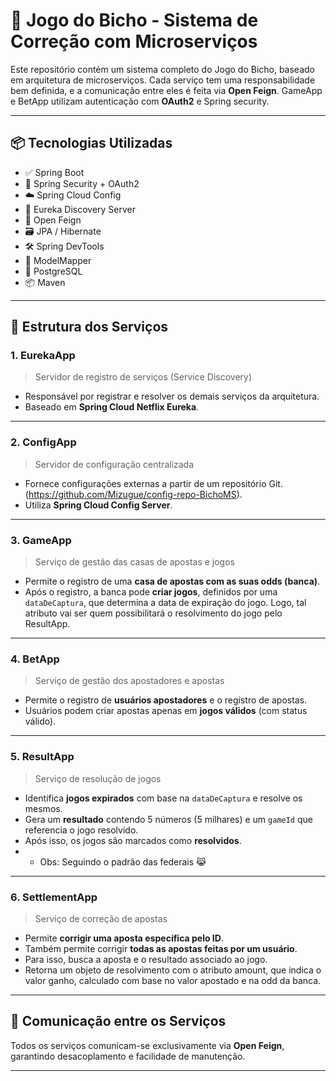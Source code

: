 # 🎰 Jogo do Bicho - Sistema de Correção com Microserviços

Este repositório contém um sistema completo do Jogo do Bicho, baseado em arquitetura de microserviços. Cada serviço tem uma responsabilidade bem definida, e a comunicação entre eles é feita via **Open Feign**. GameApp e BetApp utilizam autenticação com **OAuth2** e Spring security.

---

## 📦 Tecnologias Utilizadas

- ✅ Spring Boot
- 🔐 Spring Security + OAuth2
- ☁️ Spring Cloud Config
- 🎯 Eureka Discovery Server
- 📡 Open Feign
- 🗃️ JPA / Hibernate
- 🛠️ Spring DevTools
- 🔄 ModelMapper
- 🐘 PostgreSQL
- 📦 Maven

---

## 🧩 Estrutura dos Serviços

### 1. **EurekaApp**
> Servidor de registro de serviços (Service Discovery)

- Responsável por registrar e resolver os demais serviços da arquitetura.
- Baseado em **Spring Cloud Netflix Eureka**.

---

### 2. **ConfigApp**
> Servidor de configuração centralizada

- Fornece configurações externas a partir de um repositório Git. (https://github.com/Mizugue/config-repo-BichoMS).
- Utiliza **Spring Cloud Config Server**.

---

### 3. **GameApp**
> Serviço de gestão das casas de apostas e jogos

- Permite o registro de uma **casa de apostas com as suas odds (banca)**.
- Após o registro, a banca pode **criar jogos**, definidos por uma `dataDeCaptura`, que determina a data de expiração do jogo. Logo, tal atributo vai ser quem possibilitará o resolvimento do jogo pelo ResultApp.

---

### 4. **BetApp**
> Serviço de gestão dos apostadores e apostas

- Permite o registro de **usuários apostadores** e o registro de apostas.
- Usuários podem criar apostas apenas em **jogos válidos** (com status válido).

---

### 5. **ResultApp**
> Serviço de resolução de jogos

- Identifica **jogos expirados** com base na `dataDeCaptura` e resolve os mesmos.
- Gera um **resultado** contendo 5 números (5 milhares) e um `gameId` que referencia o jogo resolvido.
- Após isso, os jogos são marcados como **resolvidos**.
- - Obs: Seguindo o padrão das federais 😹

---

### 6. **SettlementApp**
> Serviço de correção de apostas

- Permite **corrigir uma aposta específica pelo ID**.
- Também permite corrigir **todas as apostas feitas por um usuário**.
- Para isso, busca a aposta e o resultado associado ao jogo.
- Retorna um objeto de resolvimento com o atributo amount, que indica o valor ganho, calculado com base no valor apostado e na odd da banca.

---

## 🔗 Comunicação entre os Serviços

Todos os serviços comunicam-se exclusivamente via **Open Feign**, garantindo desacoplamento e facilidade de manutenção.

---



